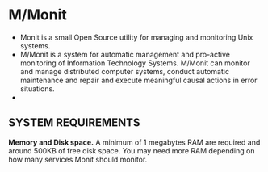 # M/Monit
- Monit is a small Open Source utility for managing and monitoring Unix systems.
- M/Monit is a system for automatic management and pro-active monitoring of Information Technology Systems. M/Monit can monitor and manage distributed computer systems, conduct automatic maintenance and repair and execute meaningful causal actions in error situations.
- 

## SYSTEM REQUIREMENTS
**Memory and Disk space.** A minimum of 1 megabytes RAM are required and around 500KB of free disk space. You may need more RAM depending on how many services Monit should monitor.
